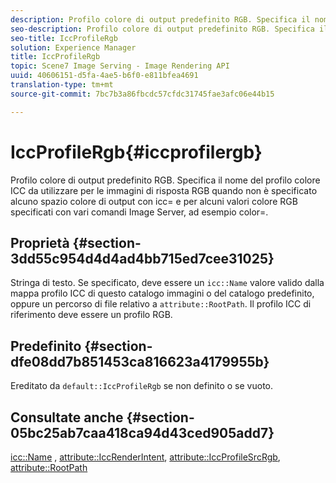```yaml
---
description: Profilo colore di output predefinito RGB. Specifica il nome del profilo colore ICC da utilizzare per le immagini di risposta RGB quando non è specificato alcuno spazio colore di output con icc= e per alcuni valori colore RGB specificati con vari comandi Image Server, ad esempio color=.
seo-description: Profilo colore di output predefinito RGB. Specifica il nome del profilo colore ICC da utilizzare per le immagini di risposta RGB quando non è specificato alcuno spazio colore di output con icc= e per alcuni valori colore RGB specificati con vari comandi Image Server, ad esempio color=.
seo-title: IccProfileRgb
solution: Experience Manager
title: IccProfileRgb
topic: Scene7 Image Serving - Image Rendering API
uuid: 40606151-d5fa-4ae5-b6f0-e811bfea4691
translation-type: tm+mt
source-git-commit: 7bc7b3a86fbcdc57cfdc31745fae3afc06e44b15

---
```



# IccProfileRgb{#iccprofilergb}

Profilo colore di output predefinito RGB. Specifica il nome del profilo colore ICC da utilizzare per le immagini di risposta RGB quando non è specificato alcuno spazio colore di output con icc= e per alcuni valori colore RGB specificati con vari comandi Image Server, ad esempio color=.

## Proprietà {#section-3dd55c954d4d4ad4bb715ed7cee31025}

Stringa di testo. Se specificato, deve essere un `icc::Name` valore valido dalla mappa profilo ICC di questo catalogo immagini o del catalogo predefinito, oppure un percorso di file relativo a `attribute::RootPath`. Il profilo ICC di riferimento deve essere un profilo RGB.

## Predefinito {#section-dfe08dd7b851453ca816623a4179955b}

Ereditato da `default::IccProfileRgb` se non definito o se vuoto.

## Consultate anche {#section-05bc25ab7caa418ca94d43ced905add7}

[icc::Name](../../../../../is-api/image-catalog/image-serving-api-ref/c-image-catalog-reference/c-icc-profile-map-reference/r-name-icc.md#reference-9e7d3c8e35434981a3dfac66b8946cbe) , [attribute::IccRenderIntent](../../../../../is-api/image-catalog/image-serving-api-ref/c-image-catalog-reference/c-attributes-reference/r-iccrenderintent.md#reference-012f207f28bd4406a5368d23ed95a51f), [attribute::IccProfileSrcRgb](../../../../../is-api/image-catalog/image-serving-api-ref/c-image-catalog-reference/c-attributes-reference/r-iccprofilesrcrgb.md#reference-b8e576d075b44f5c94d95bfb5aa22ae2), [attribute::RootPath](../../../../../is-api/image-catalog/image-serving-api-ref/c-image-catalog-reference/c-attributes-reference/r-rootpath.md#reference-17d57e5967be403b8408fa7214017494)
